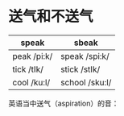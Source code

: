 # 送气和不送气
| speak            | sbeak            |
| ---------------- | ---------------- |
| peak /pi:k/      | speak  /spi:k/   |
| tick /tIk/       | stick  /stIk/    |
| cool /ku:l/      | school /sku:l/   |

英语当中送气（aspiration）的音： 